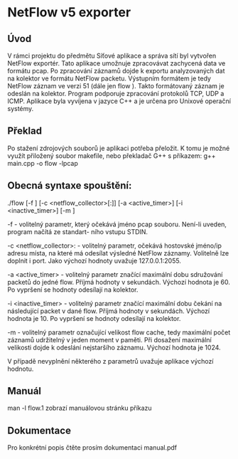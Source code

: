 # NetFlow v5 exporter

## Úvod
V rámci projektu do předmětu Síťové aplikace a správa sítí byl vytvořen NetFlow exportér. Tato aplikace umožnuje
zpracovávat zachycená data ve formátu pcap. Po zpracování záznamů dojde k exportu analyzovaných dat na kolektor
ve formátu NetFlow packetu. Výstupním formátem je tedy NetFlow záznam ve verzi 51 (dále jen flow ). Takto
formátovaný záznam je odeslán na kolektor. Program podporuje zpracování protokolů TCP, UDP a ICMP. Aplikace byla
vyvíjena v jazyce C++ a je určena pro Unixové operační systémy.

## Překlad
Po stažení zdrojových souborů je aplikaci potřeba přeložit. K tomu je možné využít přiložený soubor makefile, nebo
překladač G++ s příkazem:
g++ main.cpp -o flow -lpcap

## Obecná syntaxe spouštění:
./flow [-f <file>] [-c <netflow_collector>[:<port>]] [-a <active_timer>] [-i <inactive_timer>] [-m
<count>]

-f <file> - volitelný parametr, který očekává jméno pcap souboru. Není-li uveden, program načítá ze standart-
ního vstupu STDIN.

-c <netflow_collector>:<port> - volitelný parametr, očekává hostovské jméno/ip adresu místa, na které má
odesílat výsledné NetFlow záznamy. Volitelně lze doplnit i port. Jako výchozí hodnoty uvažuje 127.0.0.1:2055.

-a <active_timer> - volitelný parametr značící maximální dobu sdružování packetů do jedné flow. Příjmá
hodnoty v sekundách. Výchozí hodnota je 60. Po vypršení se hodnoty odesílají na kolektor.

-i <inactive_timer> - volitelný parametr značící maximální dobu čekání na následující packet v dané flow.
Příjmá hodnoty v sekundách. Výchozí hodnota je 10. Po vypršení se hodnoty odesílají na kolektor.

-m <count> - volitelný parametr označující velikost flow cache, tedy maximální počet záznamů udržitelný v jeden
moment v paměti. Při dosažení maximální velikosti dojde k odeslání nejstaršího záznamu. Výchozí hodnota je
1024.

V případě nevyplnění některého z parametrů uvažuje aplikace výchozí hodnotu.

## Manuál
man -l flow.1 zobrazí manuálovou stránku příkazu

## Dokumentace
Pro konkrétní popis čtěte prosím dokumentaci manual.pdf
